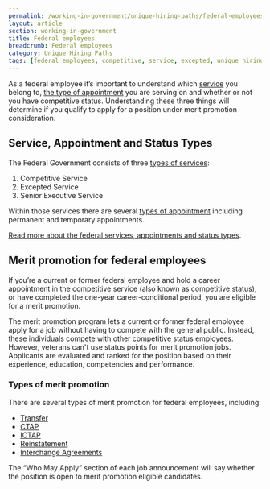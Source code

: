 ```yaml
---
permalink: /working-in-government/unique-hiring-paths/federal-employees/
layout: article
section: working-in-government
title: Federal employees
breadcrumb: Federal employees
category: Unique Hiring Paths
tags: [federal employees, competitive, service, excepted, unique hiring paths]
---
```


As a federal employee it’s important to understand which [service](../../service/) you belong to, [the type of appointment](../../appointments/) you are serving on  and whether or not you have competitive status. Understanding these three things will determine if you qualify to apply for a position under merit promotion consideration.

## Service, Appointment and Status Types

The Federal Government consists of three [types of services](../../service/):

1. Competitive Service
2. Excepted Service
3. Senior Executive Service

Within those services there are several [types of appointment](../../appointments/) including permanent and temporary appointments.

[Read more about the federal services, appointments and status types](../../service/).

## Merit promotion for federal employees

If you’re a current or former federal employee and hold a career appointment in the competitive service (also known as competitive status), or have completed the one-year career-conditional period, you are eligible for a merit promotion. 

The merit promotion program lets a current or former federal employee apply for a job without having to compete with the general public. Instead, these individuals compete with other competitive status employees.  However, veterans can't use status points for merit promotion jobs. Applicants are evaluated and ranked for the position based on their experience, education, competencies and performance. 


### Types of merit promotion

There are several types of merit promotion for federal employees, including:

* [Transfer](../../../working-in-government/unique-hiring-paths/federal-employees/transfer/)
* [CTAP](../../../working-in-government/unique-hiring-paths/federal-employees/ctap/)
* [ICTAP](../../../working-in-government/unique-hiring-paths/federal-employees/ictap/)
* [Reinstatement](../../../working-in-government/unique-hiring-paths/federal-employees/reinstatement/)
* [Interchange Agreements](../../../working-in-government/unique-hiring-paths/federal-employees/interchange-agreements/)

The “Who May Apply” section of each job announcement will say whether the position is open to merit promotion eligible candidates.


